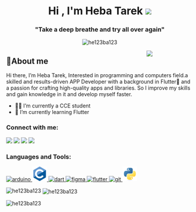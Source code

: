 <h1 align="center">Hi , I'm Heba Tarek <img src="https://media.giphy.com/media/hvRJCLFzcasrR4ia7z/giphy.gif" width="35"></h1>
<p align="center">
<h3 align="center">"Take a deep breathe and try all over again"</h3>
<p align="center"> <img src="https://komarev.com/ghpvc/?username=he123ba123&label=Profile%20views&color=0e75b6&style=flat" alt="he123ba123" /> </p>


<img src="https://github.com/mohamedabusrea/mohamedabusrea/blob/master/profile-img.png" align="right" width="25%"/>


## 🌠About me
Hi there, I’m Heba Tarek, Interested in programming and computers field.a skilled and results-driven APP Developer with a background in Flutter📱 and a passion for crafting high-quality apps and libraries. So I improve my skills and gain knowledge in it and develop myself faster.

- 👨‍💻 I’m currently a CCE student 
- 🌱 I’m currently learning Flutter

<h3 align="left">Connect with me:</h3>

<p align="center">

<a href="http://www.linkedin.com/in/heba-tarek-cce"><img src="https://img.shields.io/badge/ -@Heba Tarek-0077B5?style=flat&logo=Linkedin&logoColor=white"/></a>
<a href="hebatarekg@gmail.com"><img src="https://img.shields.io/badge/-@Heba Tarek-D14836?style=flat&logo=Gmail&logoColor=white"/></a>
<a href="https://www.instagram.com/hebatarek846/"><img src="https://img.shields.io/badge/-@Heba Tarek_-E4405F?style=flat&logo=Instagram&logoColor=white"/></a>
<a href="https://www.facebook.com/profile.php?id=100085921645606)"><img src="https://img.shields.io/badge/-@Heba Tarek-1877F2?style=flat&logo=Facebook&logoColor=white"/></a>

</p>

<h3 align="left">Languages and Tools:</h3>
<p align="left"> <a href="https://www.arduino.cc/" target="_blank" rel="noreferrer"> <img src="https://cdn.worldvectorlogo.com/logos/arduino-1.svg" alt="arduino" width="40" height="40"/> </a> <a href="https://www.cprogramming.com/" target="_blank" rel="noreferrer"> <img src="https://raw.githubusercontent.com/devicons/devicon/master/icons/c/c-original.svg" alt="c" width="40" height="40"/> </a> <a href="https://dart.dev" target="_blank" rel="noreferrer"> <img src="https://www.vectorlogo.zone/logos/dartlang/dartlang-icon.svg" alt="dart" width="40" height="40"/> </a> <a href="https://www.figma.com/" target="_blank" rel="noreferrer"> <img src="https://www.vectorlogo.zone/logos/figma/figma-icon.svg" alt="figma" width="40" height="40"/> </a> <a href="https://flutter.dev" target="_blank" rel="noreferrer"> <img src="https://www.vectorlogo.zone/logos/flutterio/flutterio-icon.svg" alt="flutter" width="40" height="40"/> </a> <a href="https://git-scm.com/" target="_blank" rel="noreferrer"> <img src="https://www.vectorlogo.zone/logos/git-scm/git-scm-icon.svg" alt="git" width="40" height="40"/> </a> <a href="https://www.python.org" target="_blank" rel="noreferrer"> <img src="https://raw.githubusercontent.com/devicons/devicon/master/icons/python/python-original.svg" alt="python" width="40" height="40"/> </a> </p>

<p><img align="left" src="https://github-readme-stats.vercel.app/api/top-langs?username=he123ba123&show_icons=true&locale=en&layout=compact" alt="he123ba123" /></p>

<p>&nbsp;<img align="center" src="https://github-readme-stats.vercel.app/api?username=he123ba123&show_icons=true&locale=en" alt="he123ba123" /></p>

<p><img align="center" src="https://github-readme-streak-stats.herokuapp.com/?user=he123ba123&" alt="he123ba123" /></p>


